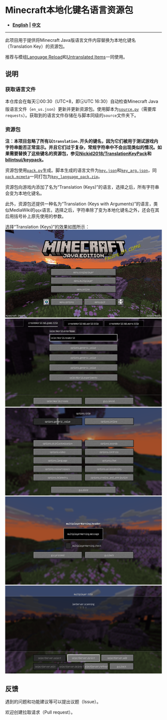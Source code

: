 # Minecraft本地化键名语言资源包

- **[English](/README_en.md) | [中文](/README.md)**

----

此项目用于提供将Minecraft Java版语言文件内容替换为本地化键名（Translation Key）的资源包。

推荐与模组[Language Reload](https://modrinth.com/mod/language-reload)和[Untranslated Items](https://www.curseforge.com/minecraft/mc-mods/untranslated-items)一同使用。

## 说明

### 获取语言文件

本仓库会在每天🕧00:30（UTC+8，即🕟UTC 16:30）自动检查Minecraft Java版语言文件（`en_us.json`）更新并更新资源包。使用脚本为[`source.py`](/source.py)（需要库`requests`）。获取到的语言文件存储在与脚本同级的`source`文件夹下。

### 资源包

**注：本项目忽略了所有以`translation.`开头的键名，因为它们被用于测试游戏内字符串能否正常显示。并且它们过于复杂，常规字符串中不会出现类似的情况。如果需要替换了这些键名的资源包，参见[Nickid2018/TranslationKeyPack](https://github.com/Nickid2018/TranslationKeyPack)和[bilintsui/keypack](https://github.com/bilintsui/keypack)。**

资源包使用[`pack.py`](/pack.py)生成。脚本生成的语言文件为[`key.json`](/key.json)和[`key_arg.json`](/key_arg.json)，同[`pack.mcmeta`](/pack.mcmeta)一同打包为[`key_language_pack.zip`](/key_language_pack.zip)。

资源包向游戏内添加了名为“Translation (Keys)”的语言，选择之后，所有字符串会变为本地化键名。

此外，资源包还提供一种名为“Translation (Keys with Arguments)”的语言，类似MediaWiki的`qqx`语言。选择之后，字符串除了变为本地化键名之外，还会在其后用括号补上原先使用的参数。

选择“Translation (Keys)”的效果如图所示：
![Sample](/sample/1.png)
![Sample](/sample/2.png)
![Sample](/sample/3.png)
![Sample](/sample/4.png)
![Sample](/sample/5.png)

## 反馈

遇到的问题和功能建议等可以提出议题（Issue）。

欢迎创建拉取请求（Pull request）。
